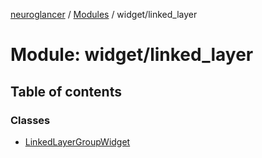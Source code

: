 [neuroglancer](../README.md) / [Modules](../modules.md) / widget/linked\_layer

# Module: widget/linked\_layer

## Table of contents

### Classes

- [LinkedLayerGroupWidget](../classes/widget_linked_layer.LinkedLayerGroupWidget.md)
